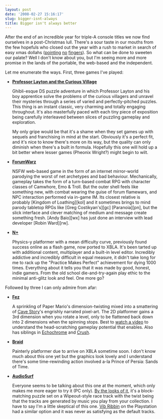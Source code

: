 ```yaml
---
layout: post
date: '2008-02-27 15:16:17'
slug: bigger-isnt-always
title: Bigger isn't always better
---
```


After the end of an incredible year for triple-A console titles we now find ourselves in a post-Christmas lull. There's a sour taste in our mouths from the few hopefuls who closed out the year with a rush to market in search of easy xmas dollahs ([pointing][ub] [no][kl] [fingers][bw]). So what can be done to sweeten our palate? Well I don't know about you, but I'm seeing more and more promise in the lands of the portable, the web-based and the independent.

Let me enumerate the ways. First, three games I've played:

- **[Professor Layton and the Curious Village][pl]**
    
    <div><img src="/images/posts/2008/02/27/layton.jpg" alt="" class="border" /></div>
    Ghibli-esque DS puzzle adventure in which Professor Layton and his boy apprentice solve the problems of the curious villagers and unravel their mysteries through a series of varied and perfectly-pitched puzzles. This thing is an instant classic, very charming and totally engaging throughout. It's also masterfully paced with each tiny piece of exposition being carefully interleaved between slices of puzzling gameplay and exploration.
    
    My only gripe would be that it's a shame when they set games up with sequels and franchising in mind at the start. Obviously it's a perfect fit, and it's nice to know there's more on its way, but the quality can only diminish when there's a built in formula. Hopefully this one will hold up a bit better where lesser games  (Pheonix Wright?) might begin to wilt.

- **[ForumWarz][fw]**
    
    <div><img src="/images/posts/2008/02/27/forumwarz.jpg" alt="" class="border" /></div>
    NSFW web-based game in the form of an internet mirror-world parodying the worst of net archetypes and bad behaviour. Mechanically, gameplay takes the form of a turn-based combat RPG with character classes of Camwhore, Emo & Troll. But the outer shell feels like something new, with combat wearing the guise of forum flamewars, and NPC interaction performed via in-game IM. Its closest relative is probably [Kingdom of Loathing][kol] and it sometimes brings to mind parody tabletop RPGs like [Greg Costikyan's][gc] [Paranoia][pn], but the slick interface and clever matching of medium and message create something fresh. [Andy Baio][wx] has just done an interview with lead developer [Robin Ward][rw].
    
- **[N+][n]**
    
    <div><img src="/images/posts/2008/02/27/nplus.gif" alt="" class="border" /></div>
    Physics-y platformer with a mean difficulty curve, previously found success online as a flash game, now ported to XBLA. It's been tarted up with additional content, multiplayer and a built-in level editor. Incredibly addictive and incredibly difficult in equal measure, it didn't take long for me to rack up the "Practice Makes Perfect" achievement for dying 1000 times. Everything about it tells you that it was made by good, honest, indie gamers. From the old school die-and-try-again play ethic to the minimal anti-glitz look and feel. One more go?


Followed by three I can only admire from afar:

- **[Fez][f]**
    
    A sprinkling of Paper Mario's dimension-twisting mixed into a smattering of [Cave Story][cs]'s engrishly narrated pixel-art. The 2D platformer gains a 3rd dimension when you rotate a level, only to be flattened back down into 2 dimensions when the spinning stops. Best to [watch a video][dv] to understand the head-scratching gameplay potential that enables. Also has siblings in [Echochrome][ec] and [Crush][cr].
    
- **[Braid][b]**
    
    Painterly platformer due to arrive on XBLA sometime soon. I don't know much about this one yet but the graphics look lovely and I understand there's some time-rewinding action involved a-la Prince of Persia: Sands of Time.
    
- **[AudioSurf][as]**
    
    Everyone seems to be talking about this one at the moment, which only makes me more eager to try it (PC only). [By the looks of it][asy], it's a block-matching puzzle set on a Wipeout-style race track with the twist being that the tracks are generated by music you play from your collection.  I have to say I'm a little skeptical of this one. [Vib Ribbin][vb] on the Playstation had a similar option and it was never as satisfying as the default tracks.
    

[ub]: http://assassinscreed.uk.ubi.com
[kl]: http://www.kaneandlynch.com
[bw]: http://masseffect.bioware.com

[pl]: http://professorlaytonds.com

[fw]: http://www.forumwarz.com
[wx]: http://www.waxy.org
[rw]: http://www.waxy.org/archive/2008/02/25/forumwar.shtml
[kol]: http://www.kingdomofloathing.com
[gc]: http://www.costik.com/
[pn]: http://en.wikipedia.org/wiki/Paranoia_(role-playing_game)

[n]: http://www.metanetsoftware.com/blog/

[f]: http://www.kokoromi.org
[cs]: http://en.wikipedia.org/wiki/Cave_Story
[dv]: http://www.destructoid.com/gdc-08-fez-the-best-game-i-have-never-played-71212.phtml
[ec]: http://www.youtube.com/watch?v=QfICeBtVv8U
[cr]: http://www.youtube.com/watch?v=udEywtrjBkw

[b]: http://braid-game.com/news/
[as]: http://www.audio-surf.com/
[asy]: http://www.youtube.com/watch?v=oOfdccaZnBU&feature=related
[vb]: http://www.youtube.com/watch?v=me86pCjTpiQ